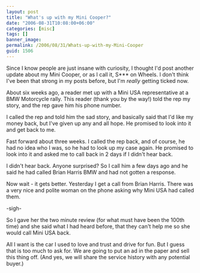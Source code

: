 ```yaml
---
layout: post
title: "What's up with my Mini Cooper?"
date: "2006-08-31T10:08:00+06:00"
categories: [misc]
tags: []
banner_image: 
permalink: /2006/08/31/Whats-up-with-my-Mini-Cooper
guid: 1506
---
```


Since I know people are just insane with curiosity, I thought I'd post another update about my Mini Cooper, or as I call it, S*** on Wheels. I don't think I've been that strong in my posts before, but I'm <i>really</i> getting ticked now.

About six weeks ago, a reader met up with a Mini USA representative at a BMW Motorcycle rally. This reader (thank you by the way!) told the rep my story, and the rep gave him his phone number.

I called the rep and told him the sad story, and basically said that I'd like my money back, but I've given up any and all hope. He promised to look into it and get back to me. 

Fast forward about three weeks. I called the rep back, and of course, he had no idea who I was, so he had to look up my case again. He promised to look into it and asked me to call back in 2 days if I didn't hear back.

I didn't hear back. Anyone surprised? So I call him a few days ago and he said he had called Brian Harris BMW and had not gotten a response.

Now wait - it gets better. Yesterday I get a call from Brian Harris. There was a very nice and polite woman on the phone asking why Mini USA had called them.

-sigh-

So I gave her the two minute review (for what must have been the 100th time) and she said what I had heard before, that they can't help me so she would call Mini USA back.

All I want is the car I used to love and trust and drive for fun. But I guess that is too much to ask for. We are going to put an ad in the paper and sell this thing off. (And yes, we will share the service history with any potential buyer.)